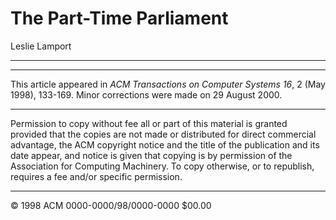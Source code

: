 # The Part-Time Parliament
Leslie Lamport

---

---
This article appeared in _ACM Transactions on Computer Systems 16_, 2 (May 1998), 133-169. Minor corrections were made on 29 August 2000.

---

Permission to copy without fee all or part of this material is granted provided that the copies are not made or distributed for direct commercial advantage, the ACM copyright notice and the title of the publication and its date appear, and notice is given that copying is by permission of the Association for Computing Machinery. To copy otherwise, or to republish, requires a fee and/or specific permission.

---
&copy; 1998 ACM 0000-0000/98/0000-0000 $00.00
